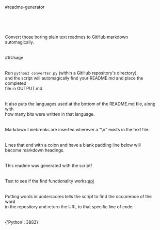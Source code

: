 #readme-generator
<br>

<br>

<br>
<br>
<br>
Convert those boring plain text readmes to GitHub markdown automagically.
<br>
<br>
<br>
##Usage
<br>
<br>
<br>
Run <code>python3 converter.py</code> (within a GitHub repository's directory),
<br>
and the script will automagically find your README.md and place the completed
<br>
file in OUTPUT.md.
<br>
<br>
<br>
It also puts the languages used at the bottom of the README.md file, along with
<br>
how many bits were written in that language.
<br>
<br>
<br>
Markdown Linebreaks are inserted wherever a "\n" exists in the text file.
<br>
<br>
<br>
Lines that end with a colon and have a blank padding line below will become markdown headings.
<br>
<br>
<br>
This readme was generated with the script!
<br>
<br>
<br>
Test to see if the find functionality works:<a href=https://github.com/sgreene570/readme-generator/blob/master/converter.py#L25>api</a>
<br>
<br>
<br>
Putting words in underscores tells the script to find the occurrence of the word
<br>
in the repository and return the URL to that specific line of code.
<br>
<br>
<br>
{'Python': 3882}
<br>
